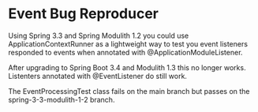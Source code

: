 # Event Bug Reproducer

Using Spring 3.3 and Spring Modulith 1.2 you could use ApplicationContextRunner as a lightweight way to test you event listeners responded to events when annotated with @ApplicationModuleListener.

After upgrading to Spring Boot 3.4 and Modulith 1.3 this no longer works.  Listenters annotated with @EventListener do still work.

The EventProcessingTest class fails on the main branch but passes on the spring-3-3-modulith-1-2 branch.
